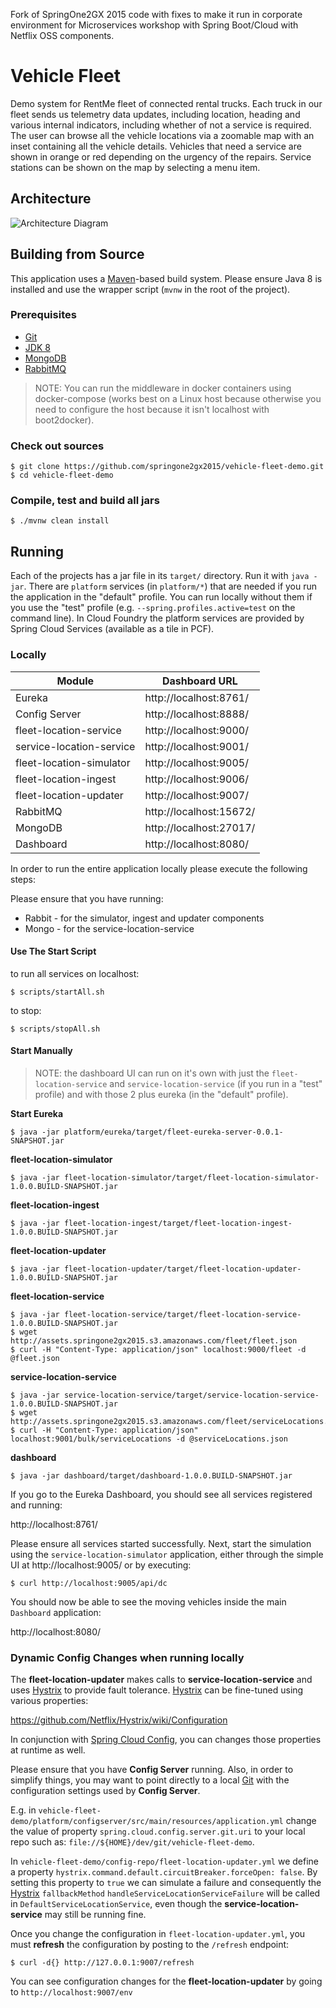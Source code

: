 Fork of SpringOne2GX 2015 code with fixes to make it run in corporate environment for Microservices workshop with Spring Boot/Cloud with Netflix OSS components.

Vehicle Fleet
=============

Demo system for RentMe fleet of connected rental trucks. Each truck in
our fleet sends us telemetry data updates, including location, heading
and various internal indicators, including whether of not a service is
required. The user can browse all the vehicle locations via a zoomable
map with an inset containing all the vehicle details. Vehicles that
need a service are shown in orange or red depending on the urgency of
the repairs. Service stations can be shown on the map by selecting a
menu item.

## Architecture

![Architecture Diagram](https://raw.githubusercontent.com/springone2gx2015/vehicle-fleet-demo/master/architecture.png)

## Building from Source

This application uses a [Maven][]-based build system. Please ensure
Java 8 is installed and use the wrapper script (`mvnw` in the root of
the project).

### Prerequisites

* [Git][]
* [JDK 8][]
* [MongoDB][]
* [RabbitMQ][]

> NOTE: You can run the middleware in docker containers using
> docker-compose (works best on a Linux host because otherwise you
> need to configure the host because it isn't localhost with
> boot2docker).

### Check out sources

	$ git clone https://github.com/springone2gx2015/vehicle-fleet-demo.git
    $ cd vehicle-fleet-demo

### Compile, test and build all jars

	$ ./mvnw clean install

## Running

Each of the projects has a jar file in its `target/` directory. Run it
with `java -jar`. There are `platform` services (in `platform/*`) that
are needed if you run the application in the "default" profile. You
can run locally without them if you use the "test" profile
(e.g. `--spring.profiles.active=test` on the command line). In Cloud
Foundry the platform services are provided by Spring Cloud Services
(available as a tile in PCF).

### Locally

| Module                     | Dashboard URL                   |
|----------------------------|---------------------------------|
| Eureka                     | http://localhost:8761/          |
| Config Server              | http://localhost:8888/          |
| fleet-location-service     | http://localhost:9000/          |
| service-location-service   | http://localhost:9001/          |
| fleet-location-simulator   | http://localhost:9005/          |
| fleet-location-ingest      | http://localhost:9006/          |
| fleet-location-updater     | http://localhost:9007/          |
| RabbitMQ                   | http://localhost:15672/         |
| MongoDB                    | http://localhost:27017/         |
| Dashboard                  | http://localhost:8080/          |

In order to run the entire application locally please execute the following steps:

Please ensure that you have running:

* Rabbit - for the simulator, ingest and updater components
* Mongo - for the service-location-service

#### Use The Start Script

to run all services on localhost:

    $ scripts/startAll.sh

to stop:

    $ scripts/stopAll.sh
	
#### Start Manually	  

> NOTE: the dashboard UI can run on it's own with just the
> `fleet-location-service` and `service-location-service` (if you run
> in a "test" profile) and with those 2 plus eureka (in the "default"
> profile).

**Start Eureka**

	$ java -jar platform/eureka/target/fleet-eureka-server-0.0.1-SNAPSHOT.jar

**fleet-location-simulator**

	$ java -jar fleet-location-simulator/target/fleet-location-simulator-1.0.0.BUILD-SNAPSHOT.jar

**fleet-location-ingest**

	$ java -jar fleet-location-ingest/target/fleet-location-ingest-1.0.0.BUILD-SNAPSHOT.jar

**fleet-location-updater**

	$ java -jar fleet-location-updater/target/fleet-location-updater-1.0.0.BUILD-SNAPSHOT.jar

**fleet-location-service**

	$ java -jar fleet-location-service/target/fleet-location-service-1.0.0.BUILD-SNAPSHOT.jar
	$ wget http://assets.springone2gx2015.s3.amazonaws.com/fleet/fleet.json
	$ curl -H "Content-Type: application/json" localhost:9000/fleet -d @fleet.json

**service-location-service**

	$ java -jar service-location-service/target/service-location-service-1.0.0.BUILD-SNAPSHOT.jar
	$ wget http://assets.springone2gx2015.s3.amazonaws.com/fleet/serviceLocations.json
	$ curl -H "Content-Type: application/json" localhost:9001/bulk/serviceLocations -d @serviceLocations.json

**dashboard**

	$ java -jar dashboard/target/dashboard-1.0.0.BUILD-SNAPSHOT.jar

If you go to the Eureka Dashboard, you should see all services registered and running:

http://localhost:8761/

Please ensure all services started successfully. Next, start the simulation using
the `service-location-simulator` application, either through the simple UI at http://localhost:9005/
or by executing:

	$ curl http://localhost:9005/api/dc

You should now be able to see the moving vehicles inside the main `Dashboard` application:

http://localhost:8080/

### Dynamic Config Changes when running locally

The **fleet-location-updater** makes calls to **service-location-service** and uses
[Hystrix][] to provide fault tolerance. [Hystrix][] can be fine-tuned using various properties:

https://github.com/Netflix/Hystrix/wiki/Configuration

In conjunction with [Spring Cloud Config][], you can changes those properties at runtime as well.

Please ensure that you have **Config Server** running. Also, in order to simplify things,
you may want to point directly to a local [Git][] with the configuration settings used by **Config Server**.

E.g. in `vehicle-fleet-demo/platform/configserver/src/main/resources/application.yml`
change the value of property `spring.cloud.config.server.git.uri` to your local repo such as:
`file://${HOME}/dev/git/vehicle-fleet-demo`.

In `vehicle-fleet-demo/config-repo/fleet-location-updater.yml` we define a property
`hystrix.command.default.circuitBreaker.forceOpen: false`. By setting this property to `true`
we can simulate a failure and consequently the [Hystrix][] `fallbackMethod` `handleServiceLocationServiceFailure` will
be called in `DefaultServiceLocationService`, even though the **service-location-service** may still be running fine.

Once you change the configuration in `fleet-location-updater.yml`, you must **refresh** the
configuration by posting to the `/refresh` endpoint:

	$ curl -d{} http://127.0.0.1:9007/refresh

You can see configuration changes for the **fleet-location-updater** by going to `http://localhost:9007/env`

[Git]: https://help.github.com/articles/set-up-git/
[Hystrix]: https://github.com/Netflix/Hystrix
[JDK 8]: http://www.oracle.com/technetwork/java/javase/downloads
[Maven]: https://maven.apache.org/
[MongoDB]: https://www.mongodb.org/
[RabbitMQ]: https://www.rabbitmq.com/
[Spring Cloud Config]: http://cloud.spring.io/spring-cloud-config/
